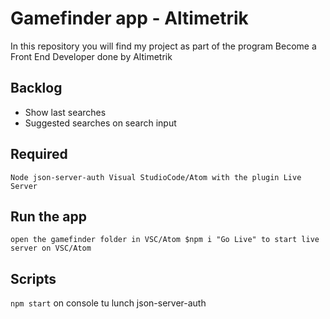# Gamefinder app - Altimetrik
In this repository you will find my project as part of the program Become a Front End Developer done by Altimetrik

## Backlog
- Show last searches
- Suggested searches on search input

## Required
` Node
  json-server-auth
  Visual StudioCode/Atom with the plugin Live Server
`

## Run the app
`open the gamefinder folder in VSC/Atom
$npm i
"Go Live" to start live server on VSC/Atom
`
## Scripts
`
npm start
`
on console tu lunch json-server-auth
